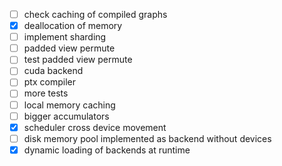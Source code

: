 - [ ] check caching of compiled graphs
- [x] deallocation of memory
- [ ] implement sharding
- [ ] padded view permute
- [ ] test padded view permute
- [ ] cuda backend
- [ ] ptx compiler
- [ ] more tests
- [ ] local memory caching
- [ ] bigger accumulators
- [x] scheduler cross device movement
- [ ] disk memory pool implemented as backend without devices
- [x] dynamic loading of backends at runtime

